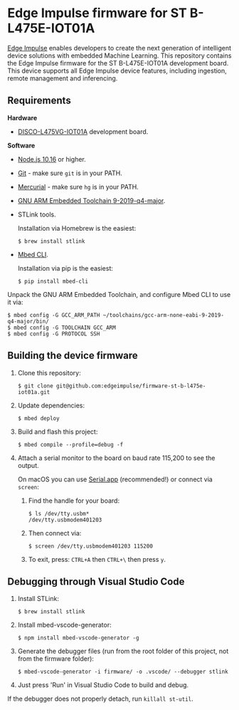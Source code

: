 # Edge Impulse firmware for ST B-L475E-IOT01A

[Edge Impulse](https://www.edgeimpulse.com) enables developers to create the next generation of intelligent device solutions with embedded Machine Learning. This repository contains the Edge Impulse firmware for the ST B-L475E-IOT01A development board. This device supports all Edge Impulse device features, including ingestion, remote management and inferencing.

## Requirements

**Hardware**

* [DISCO-L475VG-IOT01A](https://os.mbed.com/platforms/ST-Discovery-L475E-IOT01A/) development board.

**Software**

* [Node.js 10.16](https://nodejs.org/en/download/) or higher.
* [Git](https://git-scm.com/downloads) - make sure `git` is in your PATH.
* [Mercurial](https://www.mercurial-scm.org) - make sure `hg` is in your PATH.
* [GNU ARM Embedded Toolchain 9-2019-q4-major](https://developer.arm.com/tools-and-software/open-source-software/developer-tools/gnu-toolchain/gnu-rm/downloads).
* STLink tools.

    Installation via Homebrew is the easiest:

    ```
    $ brew install stlink
    ```

* [Mbed CLI](https://github.com/ARMmbed/mbed-cli).

    Installation via pip is the easiest:

    ```
    $ pip install mbed-cli
    ```

Unpack the GNU ARM Embedded Toolchain, and configure Mbed CLI to use it via:

```
$ mbed config -G GCC_ARM_PATH ~/toolchains/gcc-arm-none-eabi-9-2019-q4-major/bin/
$ mbed config -G TOOLCHAIN GCC_ARM
$ mbed config -G PROTOCOL SSH
```

## Building the device firmware

1. Clone this repository:

    ```
    $ git clone git@github.com:edgeimpulse/firmware-st-b-l475e-iot01a.git
    ```

1. Update dependencies:

    ```
    $ mbed deploy
    ```

1. Build and flash this project:

    ```
    $ mbed compile --profile=debug -f
    ```

1. Attach a serial monitor to the board on baud rate 115,200 to see the output.

    On macOS you can use [Serial.app](https://www.decisivetactics.com/products/serial/) (recommended!) or connect via `screen`:

    1. Find the handle for your board:

        ```
        $ ls /dev/tty.usbm*
        /dev/tty.usbmodem401203
        ```

    1. Then connect via:

        ```
        $ screen /dev/tty.usbmodem401203 115200
        ```

    1. To exit, press: `CTRL+A` then `CTRL+\` then press `y`.

## Debugging through Visual Studio Code

1. Install STLink:

    ```
    $ brew install stlink
    ```

1. Install mbed-vscode-generator:

    ```
    $ npm install mbed-vscode-generator -g
    ```

1. Generate the debugger files (run from the root folder of this project, not from the firmware folder):

    ```
    $ mbed-vscode-generator -i firmware/ -o .vscode/ --debugger stlink
    ```

1. Just press 'Run' in Visual Studio Code to build and debug.

If the debugger does not properly detach, run `killall st-util`.
